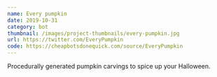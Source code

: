 ```yaml
---
name: Every pumpkin
date: 2019-10-31
category: bot
thumbnail: /images/project-thumbnails/every-pumpkin.jpg
url: https://twitter.com/EveryPumpkin
code: https://cheapbotsdonequick.com/source/EveryPumpkin
---
```


Procedurally generated pumpkin carvings to spice up your Halloween.